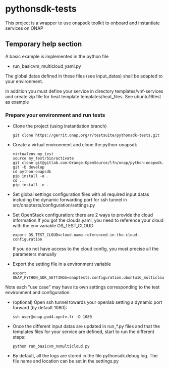 # pythonsdk-tests

This project is a wrapper to use onapsdk toolkit to onboard and
instantiate services on ONAP

## Temporary help section

A basic example is implemented in the python file

- run_basicvm_multicloud_yaml.py

The global datas defined in these files (see input_datas) shall be
adapted to your environment.

In addition you must define your service in directory templates/vnf-services
and create zip file for heat template templates/heat_files.
See ubuntu16test as example

### Prepare your environment and run tests

- Clone the project (using instantiation branch)
  ```shell
  git clone https://gerrit.onap.org/r/testsuite/pythonsdk-tests.git
  ```

- Create a virtual environment and clone the python-onapsdk
  ```shell
  virtualenv my_test
  source my_test/bin/activate
  git clone git@gitlab.com:Orange-OpenSource/lfn/onap/python-onapsdk.
  git -b develop
  cd python-onapsdk
  pip install -e .
  cd ..
  pip install -e .
  ```

- Set global settings configuration files with all required input datas
  including the dynamic forwarding port for ssh tunnel in
  src/onaptests/configuration/settings.py

- Set OpenStack configuration: there are 2 ways to provide the cloud information
  If you got the clouds.yaml, you need to reference your cloud with the env
  variable OS_TEST_CLOUD
  ```shell
  export OS_TEST_CLOUD=cloud-name-referenced-in-the-cloud-configuration
  ```
  If you do not have access to the cloud config, you must precise all the
  parameters manually

- Export the setting file in a environment variable
  ```shell
  export ONAP_PYTHON_SDK_SETTINGS=onaptests.configuration.ubuntu16_multicloud_yaml_settings
  ```

Note each "use case" may have its own settings corresponding to the test
environment and configuration.

- (optional) Open ssh tunnel towards your openlab setting a dynamic
  port forward (by default 1080):
  ```shell
  ssh user@onap.pod4.opnfv.fr -D 1080
  ```

- Once the different input datas are updated in run\_\*.py files and
  that the templates files for your service are defined, start to run
  the different steps:
  ```shell
  python run_basicvm_nomulticloud.py
  ```

- By default, all the logs are stored in the file pythonsdk.debug.log.
  The file name and location can be set in the settings.py
